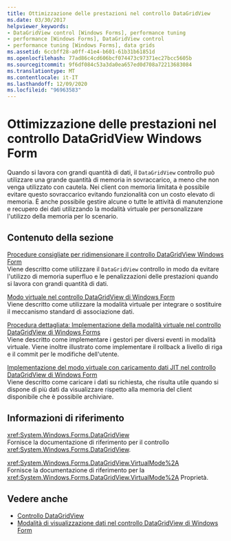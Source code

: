 ```yaml
---
title: Ottimizzazione delle prestazioni nel controllo DataGridView
ms.date: 03/30/2017
helpviewer_keywords:
- DataGridView control [Windows Forms], performance tuning
- performance [Windows Forms], DataGridView control
- performance tuning [Windows Forms], data grids
ms.assetid: 6ccbff28-a0ff-41e4-b601-61b31b61851d
ms.openlocfilehash: 77ad86c4cd606bcf074473c97371ec27bcc5605b
ms.sourcegitcommit: 9f6df084c53a3da0ea657ed0d708a72213683084
ms.translationtype: MT
ms.contentlocale: it-IT
ms.lasthandoff: 12/09/2020
ms.locfileid: "96963583"
---
```

# <a name="performance-tuning-in-the-windows-forms-datagridview-control"></a>Ottimizzazione delle prestazioni nel controllo DataGridView Windows Form
Quando si lavora con grandi quantità di dati, il `DataGridView` controllo può utilizzare una grande quantità di memoria in sovraccarico, a meno che non venga utilizzato con cautela. Nei client con memoria limitata è possibile evitare questo sovraccarico evitando funzionalità con un costo elevato di memoria. È anche possibile gestire alcune o tutte le attività di manutenzione e recupero dei dati utilizzando la modalità virtuale per personalizzare l'utilizzo della memoria per lo scenario.  
  
## <a name="in-this-section"></a>Contenuto della sezione  
 [Procedure consigliate per ridimensionare il controllo DataGridView Windows Form](best-practices-for-scaling-the-windows-forms-datagridview-control.md)  
 Viene descritto come utilizzare il `DataGridView` controllo in modo da evitare l'utilizzo di memoria superfluo e le penalizzazioni delle prestazioni quando si lavora con grandi quantità di dati.  
  
 [Modo virtuale nel controllo DataGridView di Windows Form](virtual-mode-in-the-windows-forms-datagridview-control.md)  
 Viene descritto come utilizzare la modalità virtuale per integrare o sostituire il meccanismo standard di associazione dati.  
  
 [Procedura dettagliata: Implementazione della modalità virtuale nel controllo DataGridView di Windows Forms](implementing-virtual-mode-wf-datagridview-control.md)  
 Viene descritto come implementare i gestori per diversi eventi in modalità virtuale. Viene inoltre illustrato come implementare il rollback a livello di riga e il commit per le modifiche dell'utente.  
  
 [Implementazione del modo virtuale con caricamento dati JIT nel controllo DataGridView di Windows Form](implementing-virtual-mode-jit-data-loading-in-the-datagrid.md)  
 Viene descritto come caricare i dati su richiesta, che risulta utile quando si dispone di più dati da visualizzare rispetto alla memoria del client disponibile che è possibile archiviare.  
  
## <a name="reference"></a>Informazioni di riferimento  
 <xref:System.Windows.Forms.DataGridView>  
 Fornisce la documentazione di riferimento per il controllo <xref:System.Windows.Forms.DataGridView>.  
  
 <xref:System.Windows.Forms.DataGridView.VirtualMode%2A>  
 Fornisce la documentazione di riferimento per la <xref:System.Windows.Forms.DataGridView.VirtualMode%2A> Proprietà.  
  
## <a name="see-also"></a>Vedere anche

- [Controllo DataGridView](datagridview-control-windows-forms.md)
- [Modalità di visualizzazione dati nel controllo DataGridView di Windows Form](data-display-modes-in-the-windows-forms-datagridview-control.md)
